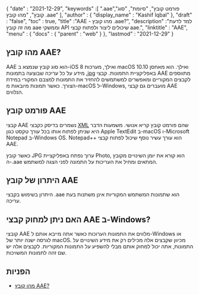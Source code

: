 {
  "date" : "2021-12-29",
  "keywords" :[ ".aae","פורמט קובץ", "סיומת", "סוג קובץ", "מהו קובץ .aae" ],
  "author" : {
    "display_name" : "Kashif Iqbal"
},
  "draft" : "false",
  "toc" : true,
  "title" :"AAE - מהו קובץ ‎.aae?",
  "description" :"למד לדעת מה זה קובץ aae וממשקי API שיכולים ליצור ולפתוח קבצי aae.",
  "linktitle" : "AAE",
  "menu" : {
    "docs" : {
      "parent" : "web"
}
},
  "lastmod" : "2021-12-29"
}

## מהו קובץ AAE?

AAE הוא סוג קובץ שנמצא ב-iOS 8 ואילך, מערכות macOS 10.10 ואילך. הוא מאחסן מידע על כל עריכה שבוצעה בתמונות [.jpg](/he/image/jpeg/) באפליקציית התמונות. קבצי AAE מתווספים לקבצים המקוריים ומאפשרים למשתמשים להחזיר את התמונות למצבם המקורי במידת הצורך. כאשר תמונות מיובאות מ-macOS ל-Windows, מועברים גם קבצי AAE הנלווים.

## פורמט קובץ AAE
קבצי AAE נשמרים בדיסק כקבצי [XML](/he/web/xml/) שהם פורמט קובץ קריא אנושי. משמעות הדבר היא שניתן לפתוח אותו בכל עורך טקסט כגון Apple TextEdit ב-macOS ו-Microsoft Notepad ב-Windows OS. Notepad++ הוא עורך עשיר נוסף שיכול לפתוח קבצי AAE.

כאשר קובץ JPG ערוך נפתח באפליקציית Photo, הוא קורא את יומן השינויים מקובץ ה-.aae המתאים ומחיל את העריכות על התמונה לפני הצגה למשתמש.

## היתרון של קובץ AAE
היתרון בשימוש בקבצי .aae הוא שתמונות המשתמש המקוריות אינן משתנות בעת עריכה.

## האם ניתן למחוק קבצי AAE ב-Windows?

קובצי AAE מלווים את התמונות הערוכות כאשר אתה מייבא אותם ל-Windows או לגרסה ישנה יותר של macOS. מכיוון שקבצים אלה מכילים רק את מידע השינויים על התמונות, אתה יכול למחוק אותם מבלי להשפיע על התמונות המקוריות. לקבצים אלה יש שם זהה לתמונות המשויכות.

## הפניות

* [מהו קובץ AAE?](https://discussions.apple.com/thread/7810994)

